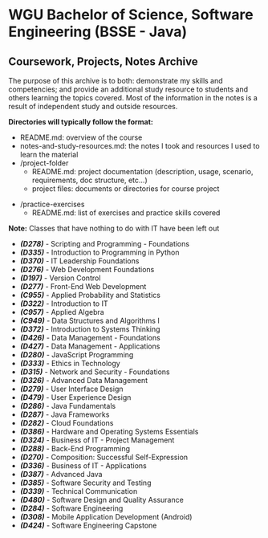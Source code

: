 # WGU Bachelor of Science, Software Engineering (BSSE - Java)

## Coursework, Projects, Notes Archive

The purpose of this archive is to both: demonstrate my skills and competencies; and provide an additional study resource to students and others learning the topics covered. Most of the information in the notes is a result of independent study and outside resources. 

**Directories will typically follow the format:**

* README.md: overview of the course
* notes-and-study-resources.md: the notes I took and resources I used to learn the material
* /project-folder
  - README.md: project documentation (description, usage, scenario, requirements, doc structure, etc...)
  - project files: documents or directories for course project
- /practice-exercises
  - README.md: list of exercises and practice skills covered 

**Note:** Classes that have nothing to do with IT have been left out

* ***(D278)*** - Scripting and Programming - Foundations
* ***(D335)*** - Introduction to Programming in Python
* ***(D370)*** - IT Leadership Foundations
* ***(D276)*** - Web Development Foundations
* ***(D197)*** - Version Control 
* ***(D277)*** - Front-End Web Development
* ***(C955)*** - Applied Probability and Statistics
* ***(D322)*** - Introduction to IT 
* ***(C957)*** - Applied Algebra
* ***(C949)*** - Data Structures and Algorithms I 
* ***(D372)*** - Introduction to Systems Thinking
* ***(D426)*** - Data Management - Foundations
* ***(D427)*** - Data Management - Applications
* ***(D280)*** - JavaScript Programming
* ***(D333)*** - Ethics in Technology
* ***(D315)*** - Network and Security - Foundations
* ***(D326)*** - Advanced Data Management 
* ***(D279)*** - User Interface Design
* ***(D479)*** - User Experience Design
* ***(D286)*** - Java Fundamentals
* ***(D287)*** - Java Frameworks 
* ***(D282)*** - Cloud Foundations 
* ***(D386)*** - Hardware and Operating Systems Essentials 
* ***(D324)*** - Business of IT - Project Management 
* ***(D288)*** - Back-End Programming 
* ***(D270)*** - Composition: Successful Self-Expression 
* ***(D336)*** - Business of IT - Applications 
* ***(D387)*** - Advanced Java 
* ***(D385)*** - Software Security and Testing 
* ***(D339)*** - Technical Communication 
* ***(D480)*** - Software Design and Quality Assurance 
* ***(D284)*** - Software Engineering 
* ***(D308)*** - Mobile Application Development (Android) 
* ***(D424)*** - Software Engineering Capstone
